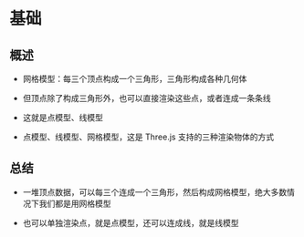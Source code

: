 # 基础

## 概述

+ 网格模型：每三个顶点构成一个三角形，三角形构成各种几何体

+ 但顶点除了构成三角形外，也可以直接渲染这些点，或者连成一条条线

+ 这就是点模型、线模型

+ 点模型、线模型、网格模型，这是 Three.js 支持的三种渲染物体的方式

## 总结

+ 一堆顶点数据，可以每三个连成一个三角形，然后构成网格模型，绝大多数情况下我们都是用网格模型

+ 也可以单独渲染点，就是点模型，还可以连成线，就是线模型
